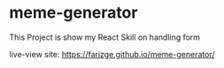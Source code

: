 # meme-generator
This Project is show my React Skill on handling form

live-view site: https://farizge.github.io/meme-generator/

